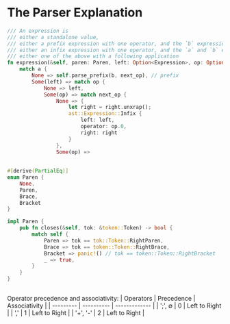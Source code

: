 # The Parser Explanation

```rust
/// An expression is
/// either a standalone value,
/// either a prefix expression with one operator, and the `b` expression, but no the `a` expr but no following operation,
/// either an infix expression with one operator, and the `a` and `b` expression, but no following operation,
/// either one of the above with a following application
fn expression(&self, paren: Paren, left: Option<Expression>, op: Option<Op>, right: Option<Expression>, next_op: Option<Op>) -> Expression {
	match a {
		None => self.parse_prefix(b, next_op), // prefix
		Some(left) => match op {
			None => left,
			Some(op) => match next_op {
				None => {
					let right = right.unxrap();
					ast::Expression::Infix {
						left: left,
						operator: op.0,
						right: right
					}
				},
				Some(op) => 
	
    
#[derive(PartialEq)]
enum Paren {
    None,
    Paren,
    Brace,
    Bracket
}

impl Paren {
    pub fn closes(&self, tok: &token::Token) -> bool {
        match self {
            Paren => tok == tok::Token::RightParen,
            Brace => tok == token::Token::RightBrace,
            Bracket => panic!() // tok == token::Token::RightBracket
            _ => true,
		}
	}
}
        
```
Operator precedence and associativity:
|  Operators  |  Precedence  |  Associativity |
|  ---------  |  ----------  |  ------------- |
|   ';', ∅    |      0       |  Left to Right |
|     ','     |      1       |  Left to Right |
|   '+', '-'  |      2       |  Left to Right |
